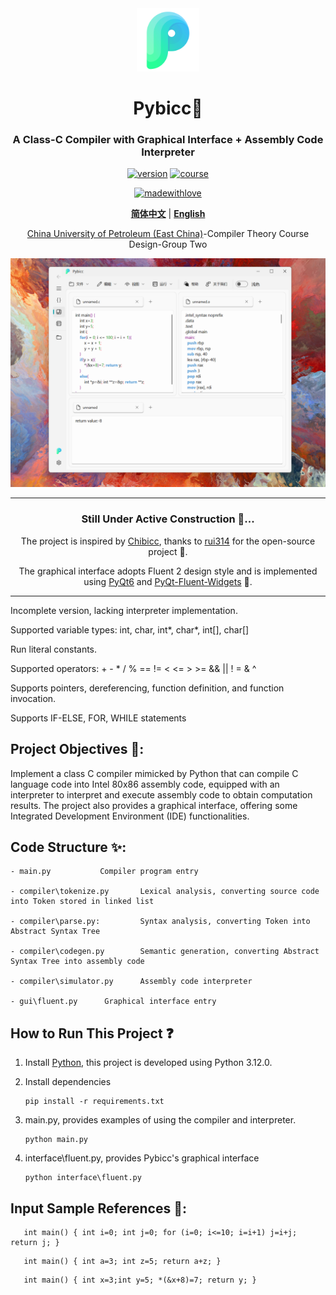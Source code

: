 <div align="center">
<img src="docs/static/img/logo.png" style="width: 20%">

<h1> Pybicc💯</h1>

### A Class-C Compiler with Graphical Interface + Assembly Code Interpreter





[![version](https://img.shields.io/badge/Version-0.2.4u-blue)](https://github.com/TochusC/ai-assistant-teaching-website)
[![course](https://img.shields.io/badge/UPC-CompilerDesign-blue)](https://github.com/TochusC/ai-assistant-teaching-website)

[![madewithlove](https://img.shields.io/badge/made_with-%E2%9D%A4-red?style=for-the-badge&labelColor=orange)](https://github.com/TochusC/ai-assistant-teaching-website)


[**简体中文**](./README.md) | [**English**](./docs/en/README.md)


[China University of Petroleum (East China)](https://upc.edu.cn/)-Compiler Theory Course Design-Group Two

![GUI-Preview](../static/img/gui-preview.png)

---

<div align="center">

### Still Under Active Construction 🔨...

The project is inspired by [Chibicc](https://github.com/rui314/chibicc), thanks to [rui314](https://github.com/rui314) for the open-source project 💖.

The graphical interface adopts Fluent 2 design style and is implemented using [PyQt6](https://riverbankcomputing.com/software/pyqt/intro) and [PyQt-Fluent-Widgets](https://github.com/zhiyiYo/PyQt-Fluent-Widgets) 🌟.

</div>

</div>

---
Incomplete version, lacking interpreter implementation.

Supported variable types: int, char, int*, char*, int[], char[]

Run literal constants.

Supported operators: + - * / % == != < <= > >= && || ! = & ^

Supports pointers, dereferencing, function definition, and function invocation.

Supports IF-ELSE, FOR, WHILE statements

## Project Objectives 🎯:

   Implement a class C compiler mimicked by Python that can compile C language code into Intel 80x86 assembly code,
   equipped with an interpreter to interpret and execute assembly code to obtain computation results. The project also provides a graphical interface, offering some Integrated Development Environment (IDE) functionalities.

## Code Structure ✨:


    - main.py           Compiler program entry

    - compiler\tokenize.py       Lexical analysis, converting source code into Token stored in linked list

    - compiler\parse.py:         Syntax analysis, converting Token into Abstract Syntax Tree

    - compiler\codegen.py        Semantic generation, converting Abstract Syntax Tree into assembly code

    - compiler\simulator.py      Assembly code interpreter

    - gui\fluent.py      Graphical interface entry

## How to Run This Project ❓


1. Install [Python](https://www.python.org/), this project is developed using Python 3.12.0.
2. Install dependencies
    ```shell
    pip install -r requirements.txt
    ```
1. main.py, provides examples of using the compiler and interpreter.
    ```shell
    python main.py
    ```
1. interface\fluent.py, provides Pybicc's graphical interface

    ```shell
    python interface\fluent.py
    ```
   
   

## Input Sample References 👾:


```
   int main() { int i=0; int j=0; for (i=0; i<=10; i=i+1) j=i+j; return j; }
```
```
   int main() { int a=3; int z=5; return a+z; }
```
```
   int main() { int x=3;int y=5; *(&x+8)=7; return y; }
```
